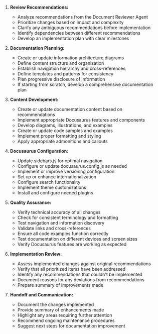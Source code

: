 1. **Review Recommendations:**  
   * Analyze recommendations from the Document Reviewer Agent
   * Prioritize changes based on impact and complexity
   * Clarify any ambiguous recommendations before implementation
   * Identify dependencies between different recommendations
   * Develop an implementation plan with clear milestones

2. **Documentation Planning:**  
   * Create or update information architecture diagrams
   * Define content structure and organization
   * Establish navigation hierarchy and cross-references
   * Define templates and patterns for consistency
   * Plan progressive disclosure of information
   * If starting from scratch, develop a comprehensive documentation plan

3. **Content Development:**  
   * Create or update documentation content based on recommendations
   * Implement appropriate Docusaurus features and components
   * Develop diagrams, illustrations, and examples
   * Create or update code samples and examples
   * Implement proper formatting and styling
   * Apply appropriate admonitions and callouts

4. **Docusaurus Configuration:**  
   * Update sidebars.js for optimal navigation
   * Configure or update docusaurus.config.js as needed
   * Implement or improve versioning configuration
   * Set up or enhance internationalization
   * Configure search functionality
   * Implement theme customizations
   * Install and configure needed plugins

5. **Quality Assurance:**  
   * Verify technical accuracy of all changes
   * Check for consistent terminology and formatting
   * Test navigation and information discovery
   * Validate links and cross-references
   * Ensure all code examples function correctly
   * Test documentation on different devices and screen sizes
   * Verify Docusaurus features are working as expected

6. **Implementation Review:**  
   * Assess implemented changes against original recommendations
   * Verify that all prioritized items have been addressed
   * Identify any recommendations that couldn't be implemented
   * Document reasons for any deviations from recommendations
   * Prepare summary of improvements made

7. **Handoff and Communication:**  
   * Document the changes implemented
   * Provide summary of enhancements made
   * Highlight any areas requiring further attention
   * Recommend ongoing maintenance procedures
   * Suggest next steps for documentation improvement 